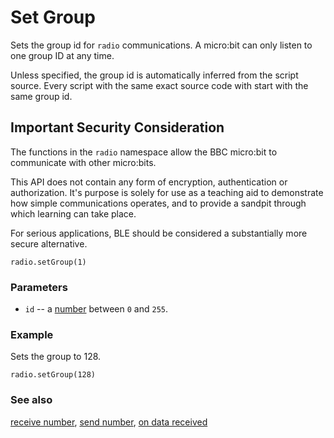 # Set Group

Sets the group id for ``radio`` communications. A micro:bit can only listen to one group ID at any time.

Unless specified, the group id is automatically inferred from the script source. Every script with the same exact source code with start with the same group id.

## Important Security Consideration

The functions in the ``radio`` namespace allow the BBC micro:bit to communicate with other micro:bits.

This API does not contain any form of encryption, authentication or authorization. It's purpose is solely for use as a teaching aid to demonstrate how simple communications operates, and to provide a sandpit through which learning can take place.

For serious applications, BLE should be considered a substantially more secure alternative.

```sig
radio.setGroup(1)
```

### Parameters

* ``id`` -- a [number](/reference/types/number) between ``0`` and ``255``.

### Example

Sets the group to 128.

```blocks
radio.setGroup(128)
```

### See also

[receive number](/reference/radio/receive-number), [send number](/reference/radio/send-number), [on data received](/reference/radio/on-data-received)

